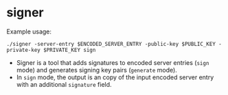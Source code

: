 # signer

Example usage:

```
./signer -server-entry $ENCODED_SERVER_ENTRY -public-key $PUBLIC_KEY -private-key $PRIVATE_KEY sign
```

* Signer is a tool that adds signatures to encoded server entries (`sign` mode) and generates signing key pairs (`generate` mode).
* In `sign` mode, the output is an copy of the input encoded server entry with an additional `signature` field.
